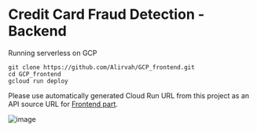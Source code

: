 # Credit Card Fraud Detection - Backend

Running serverless on GCP


```
git clone https://github.com/Alirvah/GCP_frontend.git
cd GCP_frontend
gcloud run deploy
```

Please use automatically generated Cloud Run URL from this project as an API source URL for [Frontend part](https://github.com/Alirvah/GCP_frontend).

![image](https://user-images.githubusercontent.com/37639059/166879038-6cc0e23c-d88a-4cfd-a09c-c9bdf32b2c16.png)

